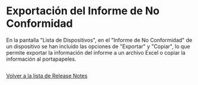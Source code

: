 # Exportación del Informe de No Conformidad

En la pantalla "Lista de Dispositivos", en el "Informe de No Conformidad" de un dispositivo se han incluido las opciones de "Exportar" y "Copiar", lo que permite exportar la información del informe a un archivo Excel o copiar la información al portapapeles.

<figure><img src="../../../.gitbook/assets/image (105).png" alt=""><figcaption></figcaption></figure>

[Volver a la lista de Release Notes](./)
